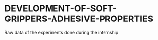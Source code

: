 # DEVELOPMENT-OF-SOFT-GRIPPERS-ADHESIVE-PROPERTIES
Raw data of the experiments done during the internship
